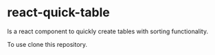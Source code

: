 # react-quick-table
Is a react component to quickly create tables with sorting functionality.

To use clone this repository. 
